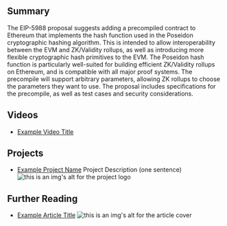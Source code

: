 ## Summary

The EIP-5988 proposal suggests adding a precompiled contract to Ethereum that implements the hash function used in the Poseidon cryptographic hashing algorithm. This is intended to allow interoperability between the EVM and ZK/Validity rollups, as well as introducing more flexible cryptographic hash primitives to the EVM. The Poseidon hash function is particularly well-suited for building efficient ZK/Validity rollups on Ethereum, and is compatible with all major proof systems. The precompile will support arbitrary parameters, allowing ZK rollups to choose the parameters they want to use. The proposal includes specifications for the precompile, as well as test cases and security considerations.

## Videos

- [Example Video Title](https://www.youtube.com/watch?v=TDGq4aeevgY)

## Projects

- [Example Project Name](https://xxxx.xxx/xxxxx) Project Description (one sentence) ![this is an img's alt for the project logo](https://xxxx.xxx/project-logo.xxx)

## Further Reading

- [Example Article Title](https://xxxx.xxx/xxxxx) ![this is an img's alt for the article cover](https://xxxx.xxx/article-cover.xxx)
